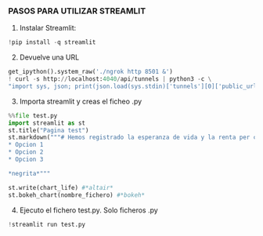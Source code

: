 ### PASOS PARA UTILIZAR STREAMLIT

1. Instalar Streamlit: 
```python
!pip install -q streamlit 
````
2. Devuelve una URL
```python 
get_ipython().system_raw('./ngrok http 8501 &') 
! curl -s http://localhost:4040/api/tunnels | python3 -c \
"import sys, json; print(json.load(sys.stdin)['tunnels'][0]['public_url'])"
```
3. Importa streamlit y creas el ficheo .py
```python
%%file test.py 
import streamlit as st
st.title("Pagina test")
st.markdown("""# Hemos registrado la esperanza de vida y la renta per capita en varios países
* Opcion 1
* Opcion 2
* Opcion 3

*negrita*"""

st.write(chart_life) #*altair*
st.bokeh_chart(nombre_fichero) #*bokeh*
```
4. Ejecuto el fichero test.py. Solo ficheros .py
```python
!streamlit run test.py
```
